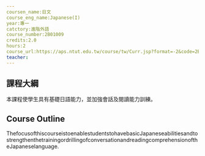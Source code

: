 ```yaml
---
coursen_name:日文
course_eng_name:Japanese(I)
year:專一
catctory:進階外語
course_number:2B01009
credits:2.0
hours:2
course_url:https://aps.ntut.edu.tw/course/tw/Curr.jsp?format=-2&code=2B01009
teacher:
---
```


## 課程大綱

本課程使學生具有基礎日語能力，並加強會話及閱讀能力訓練。


## Course Outline

ThefocusofthiscourseistoenablestudentstohavebasicJapaneseabilitiesandtostrengthenthetrainingordrillingofconversationandreadingcomprehensionoftheJapaneselanguage.


